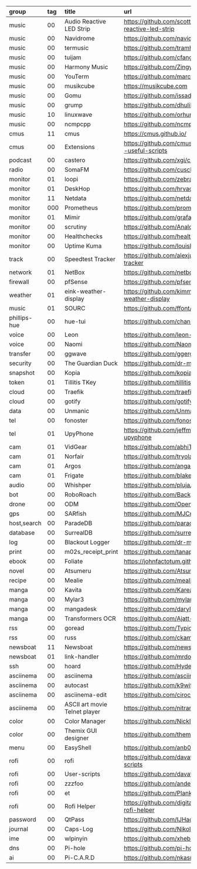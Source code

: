 group         | tag | title                                        | url
:-            | :-  | :-                                           | :-
music         | 00 | Audio Reactive LED Strip                     | https://github.com/scottlawsonbc/audio-reactive-led-strip
music         | 00  | Navidrome                                    | https://github.com/navidrome/navidrome
music         | 00  | termusic                                     | https://github.com/tramhao/termusic
music         | 00  | tuijam                                       | https://github.com/cfangmeier/tuijam
music         | 00  | Harmony Music                                | https://github.com/ZingyTomato/Harmony-Music
music         | 00  | YouTerm                                      | https://github.com/marcoradocchia/youterm
music         | 00  | musikcube                                    | https://musikcube.com
music         | 00  | Gomu                                         | https://github.com/issadarkthing/gomu
music         | 00  | grump                                        | https://github.com/dhulihan/grump
music         | 10  | linuxwave                                    | https://github.com/orhun/linuxwave
music         | 00  | ncmpcpp                                      | https://github.com/ncmpcpp/ncmpcpp
cmus          | 11  | cmus                                         | https://cmus.github.io/
cmus          | 00  | Extensions                                   | https://github.com/cmus/cmus/wiki/#extensions--useful-scripts
podcast       | 00  | castero                                      | https://github.com/xgi/castero
radio         | 00  | SomaFM                                       | https://github.com/cuschk/somafm
monitor       | 01 | loopi                                        | https://github.com/zebradots/loopi
monitor       | 01 | DeskHop                                      | https://github.com/hrvach/deskhop
monitor       | 11 | Netdata                                      | https://github.com/netdata/netdata
monitor       | 000 | Prometheus                                   | https://github.com/prometheus/prometheus
monitor       | 01 | Mimir                                        | https://github.com/grafana/mimir
monitor       | 00  | scrutiny                                     | https://github.com/AnalogJ/scrutiny
monitor       | 00  | Healthchecks                                 | https://github.com/healthchecks/healthchecks
monitor       | 00  | Uptime Kuma                                  | https://github.com/louislam/uptime-kuma
track         | 00  | Speedtest Tracker                            | https://github.com/alexjustesen/speedtest-tracker
network       | 01 | NetBox                                       | https://github.com/netbox-community/netbox
firewall      | 00  | pfSense                                      | https://github.com/pfsense/pfsense
weather       | 01 | eink-weather-display                         | https://github.com/kimmobrunfeldt/eink-weather-display
music         | 01 | SOURC                                        | https://github.com/ffont/source
phillips-hue  | 00  | hue-tui                                      | https://github.com/channel-42/hue-tui
voice         | 00  | Leon                                         | https://github.com/leon-ai/leon
voice         | 00  | Naomi                                        | https://github.com/NaomiProject/Naomi
transfer      | 00  | ggwave                                       | https://github.com/ggerganov/ggwave
security      | 00  | The Guardian Duck                            | https://github.com/dr-mod/guardian-duck
snapshot      | 00  | Kopia                                        | https://github.com/kopia/kopia
token         | 01 | Tillitis TKey                                | https://github.com/tillitis/tillitis-key1
cloud         | 00  | Traefik                                      | https://github.com/traefik/traefik
cloud         | 00  | gotify                                       | https://github.com/gotify/server
data          | 00  | Unmanic                                      | https://github.com/Unmanic/unmanic
tel           | 00  | fonoster                                     | https://github.com/fonoster/fonoster
tel           | 01 | UpyPhone                                     | https://github.com/jeffmer/micropython-upyphone
cam           | 01 | VidGear                                      | https://github.com/abhiTronix/vidgear
cam           | 01 | Norfair                                      | https://github.com/tryolabs/norfair
cam           | 01 | Argos                                        | https://github.com/angadsingh/argos
cam           | 01 | Frigate                                      | https://github.com/blakeblackshear/frigate
audio         | 00  | Whishper                                     | https://github.com/pluja/whishper
bot           | 00  | RoboRoach                                    | https://github.com/BackyardBrains/RoboRoach
drone         | 00  | ODM                                          | https://github.com/OpenDroneMap/ODM
gps           | 00  | SARfish                                      | https://github.com/MJCruickshank/SARfish
host,search   | 00  | ParadeDB                                     | https://github.com/paradedb/paradedb
database      | 00  | SurrealDB                                    | https://github.com/surrealdb/surrealdb
log           | 00  | Blackout Logger                              | https://github.com/dr-mod/blackout-logger
print         | 00  | m02s_receipt_print                           | https://github.com/tanapi/m02s_receipt_print
ebook         | 00  | Foliate                                      | https://johnfactotum.github.io/foliate/
novel         | 00  | Atsumeru                                     | https://github.com/AtsumeruDev/Atsumeru
recipe        | 00  | Mealie                                       | https://github.com/mealie-recipes/mealie
manga         | 00  | Kavita                                       | https://github.com/Kareadita/Kavita
manga         | 00  | Mylar3                                       | https://github.com/mylar3/mylar3
manga         | 00  | mangadesk                                    | https://github.com/darylhjd/mangadesk
manga         | 00  | Transformers OCR                             | https://github.com/Ajatt-Tools/transformers_ocr
rss           | 00  | goread                                       | https://github.com/TypicalAM/goread
rss           | 00  | russ                                         | https://github.com/ckampfe/russ
newsboat      | 11  | Newsboat                                     | https://github.com/newsboat/newsboat
newsboat      | 01  | link-handler                                 | https://github.com/mrdotx/link-handler
ssh           | 00  | hoard                                        | https://github.com/Hyde46/hoard
asciinema     | 00  | asciinema                                    | https://github.com/asciinema/asciinema
asciinema     | 00  | autocast                                     | https://github.com/k9withabone/autocast
asciinema     | 00  | asciinema-edit                               | https://github.com/cirocosta/asciinema-edit
asciinema     | 00  | ASCII art movie Telnet player                | https://github.com/nitram509/ascii-telnet-server
color         | 00  | Color Manager                                | https://github.com/NicklasVraa/Color-manager
color         | 00  | Themix GUI designer                          | https://github.com/themix-project/themix-gui
menu          | 00  | EasyShell                                    | https://github.com/anb0s/EasyShell
rofi          | 00  | rofi                                         | https://github.com/davatorium/rofi/wiki/User-scripts
rofi          | 00  | User-scripts                                 | https://github.com/davatorium/rofi
rofi          | 00  | zzzfoo                                       | https://github.com/andersju/zzzfoo
rofi          | 00  | et                                           | https://github.com/PlankCipher/et
rofi          | 00  | Rofi Helper                                  | https://github.com/digitalsignalperson/obsidian-rofi-helper
password      | 00  | QtPass                                       | https://github.com/IJHack/QtPass
journal       | 00  | Caps-Log                                     | https://github.com/NikolaDucak/caps-log
ime           | 00  | wlpinyin                                     | https://github.com/xhebox/wlpinyin
dns           | 00  | Pi-hole                                      | https://github.com/pi-hole/pi-hole
ai            | 00  | Pi-C.A.R.D                                   | https://github.com/nkasmanoff/pi-card
